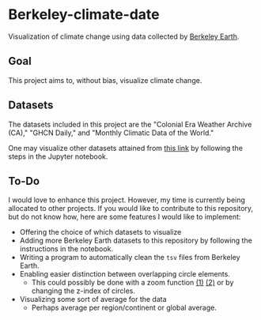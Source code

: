 # Berkeley-climate-date
Visualization of climate change using data collected by [Berkeley Earth](http://berkeleyearth.org/source-files/).

## Goal
This project aims to, without bias, visualize climate change.
## Datasets
The datasets included in this project are the "Colonial Era Weather Archive (CA)," "GHCN Daily," and "Monthly Climatic Data of the World."

One may visualize other datasets attained from [this link](http://berkeleyearth.org/source-files/) by following the steps in the Jupyter notebook.

## To-Do
I would love to enhance this project. However, my time is currently being allocated to other projects. If you would like to contribute to this repository, but do not know how, here are some features I would like to implement:

* Offering the choice of which datasets to visualize
* Adding more Berkeley Earth datasets to this repository by following the instructions in the notebook.
* Writing a program to automatically clean the `tsv` files from Berkeley Earth.
* Enabling easier distinction between overlapping circle elements.
  * This could possibly be done with a zoom function [(1)](https://bl.ocks.org/mbostock/c1c0426d50ca8a9f4c97) [(2)](http://bl.ocks.org/mbostock/4132797) or by changing the z-index of circles.
* Visualizing some sort of average for the data
  * Perhaps average per region/continent or global average.
